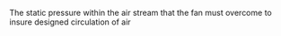 ﻿The static pressure within the air stream that the fan must overcome to insure designed circulation of air